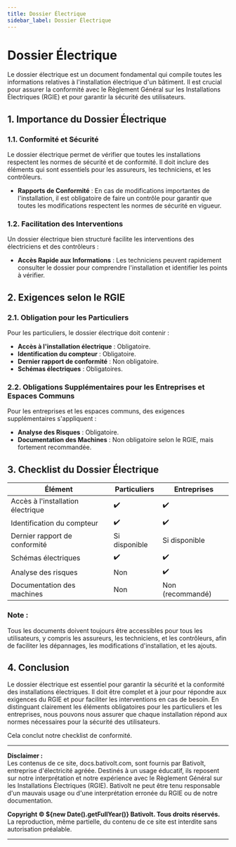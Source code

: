 ```yaml
---
title: Dossier Électrique
sidebar_label: Dossier Électrique
---
```


# Dossier Électrique

Le dossier électrique est un document fondamental qui compile toutes les informations relatives à l'installation électrique d'un bâtiment. Il est crucial pour assurer la conformité avec le Règlement Général sur les Installations Électriques (RGIE) et pour garantir la sécurité des utilisateurs.

## 1. Importance du Dossier Électrique

### 1.1. Conformité et Sécurité
Le dossier électrique permet de vérifier que toutes les installations respectent les normes de sécurité et de conformité. Il doit inclure des éléments qui sont essentiels pour les assureurs, les techniciens, et les contrôleurs.

- **Rapports de Conformité** : En cas de modifications importantes de l'installation, il est obligatoire de faire un contrôle pour garantir que toutes les modifications respectent les normes de sécurité en vigueur.

### 1.2. Facilitation des Interventions
Un dossier électrique bien structuré facilite les interventions des électriciens et des contrôleurs :

- **Accès Rapide aux Informations** : Les techniciens peuvent rapidement consulter le dossier pour comprendre l'installation et identifier les points à vérifier.

## 2. Exigences selon le RGIE

### 2.1. Obligation pour les Particuliers
Pour les particuliers, le dossier électrique doit contenir :

- **Accès à l'installation électrique** : Obligatoire.
- **Identification du compteur** : Obligatoire.
- **Dernier rapport de conformité** : Non obligatoire.
- **Schémas électriques** : Obligatoires.

### 2.2. Obligations Supplémentaires pour les Entreprises et Espaces Communs
Pour les entreprises et les espaces communs, des exigences supplémentaires s'appliquent :

- **Analyse des Risques** : Obligatoire.
- **Documentation des Machines** : Non obligatoire selon le RGIE, mais fortement recommandée.

## 3. Checklist du Dossier Électrique

| Élément                                   | Particuliers    | Entreprises       |
|-------------------------------------------|-----------------|-------------------|
| Accès à l'installation électrique          | ✔️              | ✔️                |
| Identification du compteur                 | ✔️              | ✔️                |
| Dernier rapport de conformité              | Si disponible             | Si disponible               |
| Schémas électriques                        | ✔️              | ✔️                |
| Analyse des risques                        | Non             | ✔️                |
| Documentation des machines                 | Non             | Non (recommandé)  |

### Note :
Tous les documents doivent toujours être accessibles pour tous les utilisateurs, y compris les assureurs, les techniciens, et les contrôleurs, afin de faciliter les dépannages, les modifications d'installation, et les ajouts.

## 4. Conclusion

Le dossier électrique est essentiel pour garantir la sécurité et la conformité des installations électriques. Il doit être complet et à jour pour répondre aux exigences du RGIE et pour faciliter les interventions en cas de besoin. En distinguant clairement les éléments obligatoires pour les particuliers et les entreprises, nous pouvons nous assurer que chaque installation répond aux normes nécessaires pour la sécurité des utilisateurs.

Cela conclut notre checklist de conformité.

---

**Disclaimer :**  
Les contenus de ce site, docs.bativolt.com, sont fournis par Bativolt, entreprise d'électricité agréée. Destinés à un usage éducatif, ils reposent sur notre interprétation et notre expérience avec le Règlement Général sur les Installations Électriques (RGIE). Bativolt ne peut être tenu responsable d'un mauvais usage ou d'une interprétation erronée du RGIE ou de notre documentation.

**Copyright © ${new Date().getFullYear()} Bativolt. Tous droits réservés.**  
La reproduction, même partielle, du contenu de ce site est interdite sans autorisation préalable.

---
